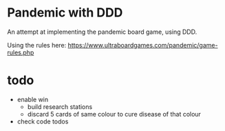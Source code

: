 # Pandemic with DDD

An attempt at implementing the pandemic board game, using DDD.

Using the rules here: https://www.ultraboardgames.com/pandemic/game-rules.php

# todo
- enable win
    - build research stations
    - discard 5 cards of same colour to cure disease of that colour
- check code todos
